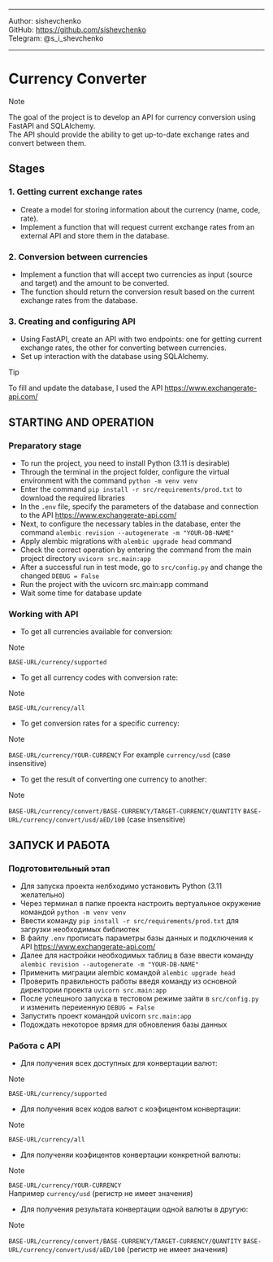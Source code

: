 ***
Author: sishevchenko  
GitHub: https://github.com/sishevchenko  
Telegram: @s_i_shevchenko  
***

# Currency Converter
> [!NOTE]
> The goal of the project is to develop an API for currency conversion using FastAPI and SQLAlchemy.  
> The API should provide the ability to get up-to-date exchange rates and convert between them.  

## Stages
### 1. Getting current exchange rates
- Create a model for storing information about the currency (name, code, rate).  
- Implement a function that will request current exchange rates from an external API and store them in the database.  

### 2. Conversion between currencies
- Implement a function that will accept two currencies as input (source and target) and the amount to be converted.  
- The function should return the conversion result based on the current exchange rates from the database.  

### 3. Creating and configuring API
- Using FastAPI, create an API with two endpoints: one for getting current exchange rates, the other for converting between currencies.  
- Set up interaction with the database using SQLAlchemy.  

> [!TIP]
> To fill and update the database, I used the API https://www.exchangerate-api.com/  


## STARTING AND OPERATION
### Preparatory stage
- To run the project, you need to install Python (3.11 is desirable)
- Through the terminal in the project folder, configure the virtual environment with the command `python -m venv venv`
- Enter the command `pip install -r src/requirements/prod.txt` to download the required libraries
- In the `.env` file, specify the parameters of the database and connection to the API https://www.exchangerate-api.com/
- Next, to configure the necessary tables in the database, enter the command `alembic revision --autogenerate -m "YOUR-DB-NAME"`
- Apply alembic migrations with `alembic upgrade head` command
- Check the correct operation by entering the command from the main project directory `uvicorn src.main:app`
- After a successful run in test mode, go to `src/config.py` and change the changed `DEBUG = False`
- Run the project with the uvicorn src.main:app command
- Wait some time for database update

### Working with API
- To get all currencies available for conversion:
> [!NOTE]
> `BASE-URL/currency/supported`  
- To get all currency codes with conversion rate:
> [!NOTE]
> `BASE-URL/currency/all`  
- To get conversion rates for a specific currency:
> [!NOTE]
> `BASE-URL/currency/YOUR-CURRENCY`
> For example `currency/usd` (case insensitive)  
- To get the result of converting one currency to another:  
> [!NOTE]
> `BASE-URL/currency/convert/BASE-CURRENCY/TARGET-CURRENCY/QUANTITY`
> `BASE-URL/currency/convert/usd/aED/100` (case insensitive)  


## ЗАПУСК И РАБОТА
### Подготовительный этап
- Для запуска проекта нелбходимо установить Python (3.11 желательно)
- Через терминал в папке проекта настроить вертуальное окружение командой `python -m venv venv`
- Ввести команду `pip install -r src/requirements/prod.txt` для загрузки необходимых библиотек
- В файлу `.env` прописать параметры базы данных и подключения к API https://www.exchangerate-api.com/
- Далее для настройки необходимых таблиц в базе ввести команду `alembic revision --autogenerate -m "YOUR-DB-NAME"`
- Применить миграции alembic командой `alembic upgrade head`
- Проверить правильность работы введя команду из основной директории проекта `uvicorn src.main:app`
- После успешного запуска в тестовом режиме зайти в `src/config.py` и изменить переиенную `DEBUG = False`
- Запустить проект командой uvicorn `src.main:app`
- Подождать некоторое врямя для обновления базы данных

### Работа с API
- Для получения всех доступных для конвертации валют:
> [!NOTE]
> `BASE-URL/currency/supported`
- Для получения всех кодов валют с коэфицентом конвертации:
> [!NOTE]
> `BASE-URL/currency/all`
- Для полученяи коэфицентов конвертации конкретной валюты:
> [!NOTE]
> `BASE-URL/currency/YOUR-CURRENCY`  
> Например `currency/usd` (регистр не имеет значения)
- Для получения результата конвертации одной валюты в другую:
> [!NOTE]
> `BASE-URL/currency/convert/BASE-CURRENCY/TARGET-CURRENCY/QUANTITY`
> `BASE-URL/currency/convert/usd/aED/100` (регистр не имеет значения)
